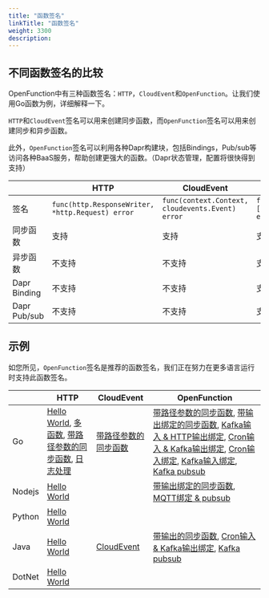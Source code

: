 ```yaml
---
title: "函数签名"
linkTitle: "函数签名"
weight: 3300
description:
---
```


## 不同函数签名的比较

OpenFunction中有三种函数签名：`HTTP`，`CloudEvent`和`OpenFunction`。让我们使用Go函数为例，详细解释一下。

`HTTP`和`CloudEvent`签名可以用来创建同步函数，而`OpenFunction`签名可以用来创建同步和异步函数。

此外，`OpenFunction`签名可以利用各种Dapr构建块，包括Bindings，Pub/sub等访问各种BaaS服务，帮助创建更强大的函数。（Dapr状态管理，配置将很快得到支持）

|           | HTTP | CloudEvent | OpenFunction |
|-----------|----------------|----------------------|------------------------|
| 签名 | `func(http.ResponseWriter, *http.Request) error` | `func(context.Context, cloudevents.Event) error` | `func(ofctx.Context, []byte) (ofctx.Out, error)` |
| 同步函数 | 支持 | 支持 | 支持 |
| 异步函数 | 不支持 | 不支持 | 支持 |
| Dapr Binding | 不支持 | 不支持 | 支持 |
| Dapr Pub/sub | 不支持 | 不支持 | 支持 |

## 示例

如您所见，`OpenFunction`签名是推荐的函数签名，我们正在努力在更多语言运行时支持此函数签名。

|           | HTTP | CloudEvent | OpenFunction |
|-----------|----------------|----------------------|------------------------|
| Go        | [Hello World](https://github.com/OpenFunction/samples/tree/main/functions/knative/hello-world-go), [多函数](https://github.com/OpenFunction/samples/tree/main/functions/knative/multiple-functions-go), [带路径参数的同步函数](https://github.com/OpenFunction/samples/tree/main/functions/knative/path-parameters-function-go), [日志处理](https://github.com/OpenFunction/samples/blob/main/functions/knative/logs-handler-function/LogsHandler.go) | [带路径参数的同步函数](https://github.com/OpenFunction/samples/tree/main/functions/knative/path-parameters-function-go) | [带路径参数的同步函数](https://github.com/OpenFunction/samples/tree/main/functions/knative/path-parameters-function-go), [带输出绑定的同步函数](https://github.com/OpenFunction/samples/tree/main/functions/knative/with-output-binding), [Kafka输入 & HTTP输出绑定](https://github.com/OpenFunction/samples/tree/main/functions/async/logs-handler-function), [Cron输入 & Kafka输出绑定](https://github.com/OpenFunction/samples/tree/main/functions/async/bindings/cron-input-kafka-output), [Cron输入绑定](https://github.com/OpenFunction/samples/tree/main/functions/async/bindings/cron-input), [Kafka输入绑定](https://github.com/OpenFunction/samples/tree/main/functions/async/bindings/kafka-input), [Kafka pubsub](https://github.com/OpenFunction/samples/tree/main/functions/async/pubsub) |
| Nodejs    | [Hello World](https://github.com/OpenFunction/samples/tree/main/functions/knative/hello-world-node) |  | [带输出绑定的同步函数](https://github.com/OpenFunction/samples/tree/main/functions/knative/with-output-binding-node), [MQTT绑定 & pubsub](https://github.com/OpenFunction/samples/tree/main/functions/async/mqtt-io-node) |
| Python    | [Hello World](https://github.com/OpenFunction/samples/tree/main/functions/knative/hello-world-python) |  |  |
| Java      | [Hello World](https://github.com/OpenFunction/samples/tree/main/functions/knative/java/hello-world) | [CloudEvent](https://github.com/OpenFunction/samples/tree/main/functions/knative/java/cloudevent) | [带输出的同步函数](https://github.com/OpenFunction/samples/tree/main/functions/knative/java/with-output-binding), [Cron输入 & Kafka输出绑定](https://github.com/OpenFunction/samples/tree/main/functions/async/java/cron-input-kafka-output), [Kafka pubsub](https://github.com/OpenFunction/samples/tree/main/functions/async/java/pubsub) |
| DotNet    | [Hello World](https://github.com/OpenFunction/samples/tree/main/functions/knative/hello-world-dotnet) |  |  |